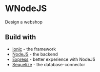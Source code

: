 # WNodeJS
Design a webshop
## Build with
* [Ionic](https://ionicframework.com/) - the framework
* [NodeJS](https://nodejs.org/en/) - the backend
* [Express](http://expressjs.com/de/) - better experience with NodeJS
* [Sequelize](http://docs.sequelizejs.com/) - the database-connector
